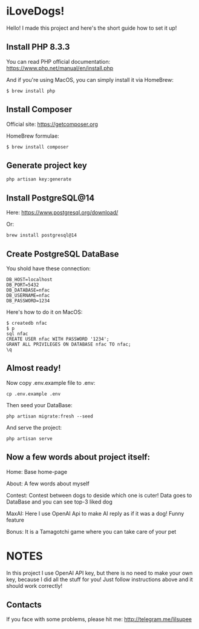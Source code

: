 # iLoveDogs!

Hello! I made this project and here's the short guide how to set it up!

## Install PHP 8.3.3
You can read PHP official documentation: https://www.php.net/manual/en/install.php

And if you're using MacOS, you can simply install it via HomeBrew:
```
$ brew install php
```
## Install Composer
Official site: https://getcomposer.org

HomeBrew formulae:
```
$ brew install composer
```
## Generate project key
```
php artisan key:generate
```
## Install PostgreSQL@14
Here: https://www.postgresql.org/download/

Or:
```
brew install postgresql@14
```
## Create PostgreSQL DataBase

You shold have these connection:
```
DB_HOST=localhost
DB_PORT=5432
DB_DATABASE=nfac
DB_USERNAME=nfac
DB_PASSWORD=1234
```
Here's how to do it on MacOS:
```
$ createdb nfac
$ p
sql nfac
CREATE USER nfac WITH PASSWORD '1234';
GRANT ALL PRIVILEGES ON DATABASE nfac TO nfac;
\q
```
## Almost ready!
Now copy .env.example file to .env:
```
cp .env.example .env
```
Then seed your DataBase:
```
php artisan migrate:fresh --seed
```
And serve the project:
```
php artisan serve
```
## Now a few words about project itself:
Home: Base home-page

About: A few words about myself

Contest: Contest between dogs to deside which one is cuter! Data goes to DataBase and you can see top-3 liked dog

MaxAI: Here I use OpenAI Api to make AI reply as if it was a dog! Funny feature

Bonus: It is a Tamagotchi game where you can take care of your pet

# NOTES

In this project I use OpenAI API key, but there is no need to make your own key, because I did all the stuff for you! Just follow instructions above and it should work correctly!

## Contacts

If you face with some problems, please hit me:
http://telegram.me/lilsupee